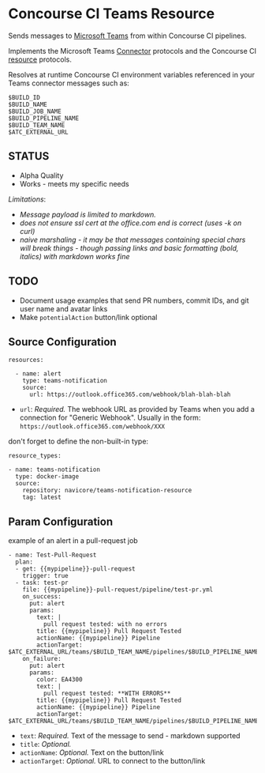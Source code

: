 # Concourse CI Teams Resource

Sends messages to [Microsoft Teams](https://teams.microsoft.com) from within Concourse CI
pipelines.

Implements the Microsoft Teams [Connector](https://dev.outlook.com/Connectors/Reference) protocols and
the Concourse CI [resource](https://concourse.ci/implementing-resources.html) protocols.

Resolves at runtime Concourse CI environment variables referenced in your Teams
connector messages such as:

```
$BUILD_ID
$BUILD_NAME
$BUILD_JOB_NAME
$BUILD_PIPELINE_NAME
$BUILD_TEAM_NAME
$ATC_EXTERNAL_URL
```

## STATUS

* Alpha Quality
* Works - meets my specific needs

*Limitations*:

* *Message payload is limited to markdown.*
* *does not ensure ssl cert at the office.com end is correct (uses -k on curl)*
* *naive marshaling - it may be that messages containing special chars will break things - though passing links and basic formatting (bold, italics) with markdown works fine*

## TODO

* Document usage examples that send PR numbers, commit IDs,  and git user name and avatar links
* Make `potentialAction` button/link optional

## Source Configuration

```
resources:

  - name: alert
    type: teams-notification
    source:
      url: https://outlook.office365.com/webhook/blah-blah-blah
```
* `url`: *Required.* The webhook URL as provided by Teams when you add a
connection for "Generic Webhook". Usually in the
form: `https://outlook.office365.com/webhook/XXX`

don't forget to define the non-built-in type:

```
resource_types:

- name: teams-notification
  type: docker-image
  source:
    repository: navicore/teams-notification-resource
    tag: latest
```

## Param Configuration

example of an alert in a pull-request job
```
- name: Test-Pull-Request
  plan:
  - get: {{mypipeline}}-pull-request
    trigger: true
  - task: test-pr
    file: {{mypipeline}}-pull-request/pipeline/test-pr.yml
    on_success:
      put: alert
      params:
        text: |
          pull request tested: with no errors
        title: {{mypipeline}} Pull Request Tested
        actionName: {{mypipeline}} Pipeline
        actionTarget: $ATC_EXTERNAL_URL/teams/$BUILD_TEAM_NAME/pipelines/$BUILD_PIPELINE_NAME/jobs/$BUILD_JOB_NAME/builds/$BUILD_NAME
    on_failure:
      put: alert
      params:
        color: EA4300
        text: |
          pull request tested: **WITH ERRORS**
        title: {{mypipeline}} Pull Request Tested
        actionName: {{mypipeline}} Pipeline
        actionTarget: $ATC_EXTERNAL_URL/teams/$BUILD_TEAM_NAME/pipelines/$BUILD_PIPELINE_NAME/jobs/$BUILD_JOB_NAME/builds/$BUILD_NAME
```

* `text`: *Required.* Text of the message to send - markdown supported
* `title`: *Optional.*
* `actionName`: *Optional.* Text on the button/link
* `actionTarget`: *Optional.* URL to connect to the button/link

